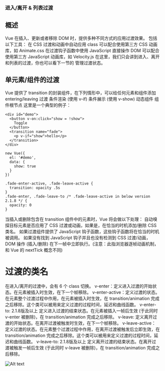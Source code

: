 ### 进入/离开 & 列表过渡
## 概述

Vue 在插入、更新或者移除 DOM 时，提供多种不同方式的应用过渡效果。
包括以下工具：
在 CSS 过渡和动画中自动应用 class
可以配合使用第三方 CSS 动画库，如 Animate.css
在过渡钩子函数中使用 JavaScript 直接操作 DOM
可以配合使用第三方 JavaScript 动画库，如 Velocity.js
在这里，我们只会讲到进入、离开和列表的过渡，你也可以看下一节的 管理过渡状态。

## 单元素/组件的过渡
Vue 提供了 transition 的封装组件，在下列情形中，可以给任何元素和组件添加 entering/leaving 过渡
条件渲染 (使用 v-if)
条件展示 (使用 v-show)
动态组件
组件根节点
这里是一个典型的例子：
```
<div id="demo">
  <button v-on:click="show = !show">
    Toggle
  </button>
  <transition name="fade">
    <p v-if="show">hello</p>
  </transition>
</div>
```

```
new Vue({
  el: '#demo',
  data: {
    show: true
  }
})
```

```
.fade-enter-active, .fade-leave-active {
  transition: opacity .5s
}
.fade-enter, .fade-leave-to /* .fade-leave-active in below version 2.1.8 */ {
  opacity: 0
}
```
当插入或删除包含在 transition 组件中的元素时，Vue 将会做以下处理：
自动嗅探目标元素是否应用了 CSS 过渡或动画，如果是，在恰当的时机添加/删除 CSS 类名。
如果过渡组件提供了 JavaScript 钩子函数，这些钩子函数将在恰当的时机被调用。
如果没有找到 JavaScript 钩子并且也没有检测到 CSS 过渡/动画，DOM 操作 (插入/删除) 在下一帧中立即执行。(注意：此指浏览器逐帧动画机制，和 Vue 的 nextTick 概念不同)

# 过渡的类名
在进入/离开的过渡中，会有 6 个 class 切换。
v-enter：定义进入过渡的开始状态。在元素被插入时生效，在下一个帧移除。
v-enter-active：定义过渡的状态。在元素整个过渡过程中作用，在元素被插入时生效，在 transition/animation 完成之后移除。这个类可以被用来定义过渡的过程时间，延迟和曲线函数。
v-enter-to: 2.1.8版及以上 定义进入过渡的结束状态。在元素被插入一帧后生效 (于此同时 v-enter 被删除)，在 transition/animation 完成之后移除。
v-leave: 定义离开过渡的开始状态。在离开过渡被触发时生效，在下一个帧移除。
v-leave-active：定义过渡的状态。在元素整个过渡过程中作用，在离开过渡被触发后立即生效，在 transition/animation 完成之后移除。这个类可以被用来定义过渡的过程时间，延迟和曲线函数。
v-leave-to: 2.1.8版及以上 定义离开过渡的结束状态。在离开过渡被触发一帧后生效 (于此同时 v-leave 被删除)，在 transition/animation 完成之后移除。


![Alt text](https://cn.vuejs.org/images/transition.png "Optional title")